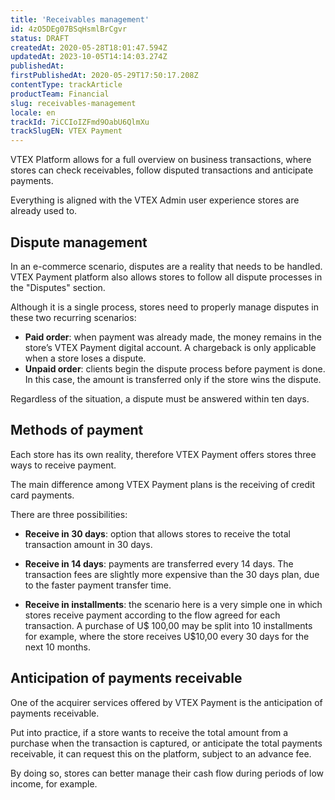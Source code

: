 ```yaml
---
title: 'Receivables management'
id: 4zO5DEg07BSqHsmlBrCgvr
status: DRAFT
createdAt: 2020-05-28T18:01:47.594Z
updatedAt: 2023-10-05T14:14:03.274Z
publishedAt: 
firstPublishedAt: 2020-05-29T17:50:17.208Z
contentType: trackArticle
productTeam: Financial
slug: receivables-management
locale: en
trackId: 7iCCIoIZFmd9OabU6QlmXu
trackSlugEN: VTEX Payment
---
```


VTEX Platform allows for a full overview on business transactions, where stores can check receivables, follow disputed transactions and anticipate payments.

Everything is aligned with the VTEX Admin user experience stores are already used to.

## Dispute management

In an e-commerce scenario, disputes are a reality that needs to be handled. VTEX Payment platform also allows stores to follow all dispute processes in the "Disputes" section.

Although it is a single process, stores need to properly manage disputes in these two recurring scenarios: 

- __Paid order__: when payment was already made, the money remains in the store’s VTEX Payment digital account. A chargeback is only applicable when a store loses a dispute.  
- __Unpaid order__: clients begin the dispute process before payment is done. In this case, the amount is transferred only if the store wins the dispute.

Regardless of the situation, a dispute must be answered within ten days.

## Methods of payment

Each store has its own reality, therefore VTEX Payment offers stores three ways to receive payment.

The main difference among VTEX Payment plans is the receiving of credit card payments.

There are three possibilities: 

- __Receive in 30 days__: option that allows stores to receive the total transaction amount in 30 days.

- __Receive in 14 days__: payments are transferred every 14 days. The transaction fees are slightly more expensive than the 30 days plan, due to the faster payment transfer time. 

- __Receive in installments__: the scenario here is a very simple one in which stores receive payment according to the flow agreed for each transaction. A purchase of U$ 100,00 may be split into 10 installments for example, where the store receives U$10,00 every 30 days for the next 10 months. 

## Anticipation of payments receivable

One of the acquirer services offered by VTEX Payment is the anticipation of payments receivable. 

Put into practice, if a store wants to receive the total amount from a purchase when the transaction is captured, or anticipate the total payments receivable, it can request this on the platform, subject to an advance fee.

By doing so, stores can better manage their cash flow during periods of low income, for example. 

